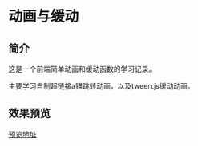 # 动画与缓动

## 简介

这是一个前端简单动画和缓动函数的学习记录。

主要学习自制超链接a锚跳转动画，以及tween.js缓动动画。

## 效果预览

[预览地址](https://jaylanwood.github.io/anchorAnimation/index.html)


